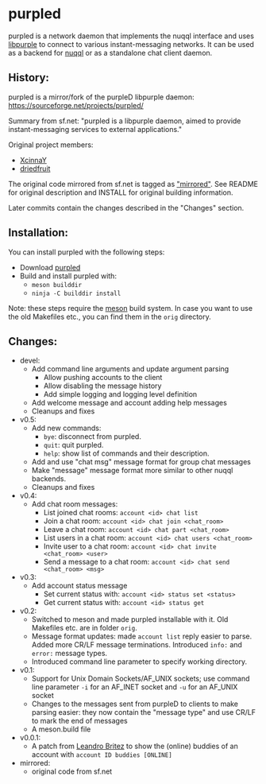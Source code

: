 # purpled

purpled is a network daemon that implements the nuqql interface and uses
[libpurple](https://developer.pidgin.im/) to connect to various
instant-messaging networks. It can be used as a backend for
[nuqql](https://github.com/hwipl/nuqql) or as a standalone chat client daemon.

## History:

purpled is a mirror/fork of the purpleD libpurple daemon:
https://sourceforge.net/projects/purpled/

Summary from sf.net:
"purpled is a libpurple daemon, aimed to provide instant-messaging services to
external applications."

Original project members:
* [XcinnaY](https://sourceforge.net/u/xcinnay/)
* [driedfruit](https://sourceforge.net/u/driedfruit/)

The original code mirrored from sf.net is tagged as
["mirrored"](https://github.com/hwipl/purpled/releases/tag/mirrored). See
README for original description and INSTALL for original building information.

Later commits contain the changes described in the "Changes" section.

## Installation:

You can install purpled with the following steps:

* Download [purpled](https://github.com/hwipl/purpled)
* Build and install purpled with:
  * `meson builddir`
  * `ninja -C builddir install`

Note: these steps require the [meson](https://mesonbuild.com/) build system.
In case you want to use the old Makefiles etc., you can find them in the `orig`
directory.

## Changes:

* devel:
  * Add command line arguments and update argument parsing
    * Allow pushing accounts to the client
    * Allow disabling the message history
    * Add simple logging and logging level definition
  * Add welcome message and account adding help messages
  * Cleanups and fixes
* v0.5:
  * Add new commands:
    * `bye`: disconnect from purpled.
    * `quit`: quit purpled.
    * `help`: show list of commands and their description.
  * Add and use "chat msg" message format for group chat messages
  * Make "message" message format more similar to other nuqql backends.
  * Cleanups and fixes
* v0.4:
  * Add chat room messages:
    * List joined chat rooms: `account <id> chat list`
    * Join a chat room: `account <id> chat join <chat_room>`
    * Leave a chat room: `account <id> chat part <chat_room>`
    * List users in a chat room: `account <id> chat users <chat_room>`
    * Invite user to a chat room: `account <id> chat invite <chat_room> <user>`
    * Send a message to a chat room: `account <id> chat send <chat_room> <msg>`
* v0.3:
  * Add account status message
    * Set current status with: `account <id> status set <status>`
    * Get current status with: `account <id> status get`
* v0.2:
  * Switched to meson and made purpled installable with it. Old Makefiles etc.
    are in folder `orig`.
  * Message format updates: made `account list` reply easier to parse. Added
    more CR/LF message terminations. Introduced `info:` and `error:` message
    types.
  * Introduced command line parameter to specify working directory.
* v0.1:
  * Support for Unix Domain Sockets/AF\_UNIX sockets; use command line
    parameter `-i` for an AF\_INET socket and `-u` for an AF\_UNIX socket
  * Changes to the messages sent from purpleD to clients to make parsing
    easier: they now contain the "message type" and use CR/LF to mark the end
    of messages
  * A meson.build file
* v0.0.1:
  * A patch from [Leandro Britez](https://sourceforge.net/u/britinx/) to show
    the (online) buddies of an account with `account ID buddies [ONLINE]`
* mirrored:
  * original code from sf.net
